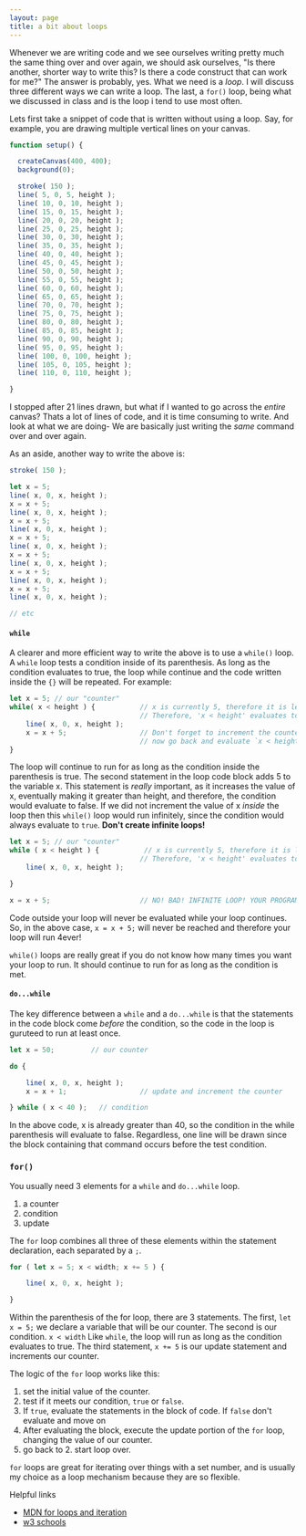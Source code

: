 ```yaml
---
layout: page
title: a bit about loops
---
```


Whenever we are writing code and we see ourselves writing pretty much the same thing over and over again, we should ask ourselves, "Is there another, shorter way to write this? Is there a code construct that can work for me?"  The answer is probably, yes.  What we need is a _loop_.  I will discuss three different ways we can write a loop. The last, a `for()` loop, being what we discussed in class and is the loop i tend to use most often.

Lets first take a snippet of code that is written without using a loop.
Say, for example, you are drawing multiple vertical lines on your canvas.

``` javascript
function setup() {

  createCanvas(400, 400);
  background(0);

  stroke( 150 );
  line( 5, 0, 5, height );
  line( 10, 0, 10, height );
  line( 15, 0, 15, height );
  line( 20, 0, 20, height );
  line( 25, 0, 25, height );
  line( 30, 0, 30, height );
  line( 35, 0, 35, height );
  line( 40, 0, 40, height );
  line( 45, 0, 45, height );
  line( 50, 0, 50, height );
  line( 55, 0, 55, height );
  line( 60, 0, 60, height );
  line( 65, 0, 65, height );
  line( 70, 0, 70, height );
  line( 75, 0, 75, height );
  line( 80, 0, 80, height );
  line( 85, 0, 85, height );
  line( 90, 0, 90, height );
  line( 95, 0, 95, height );
  line( 100, 0, 100, height );
  line( 105, 0, 105, height );
  line( 110, 0, 110, height );

}
```
I stopped after 21 lines drawn, but what if I wanted to go across the _entire_ canvas?
Thats a lot of lines of code, and it is time consuming to write.  And look at what we are doing- We are basically just writing the _same_ command over and over again.

As an aside, another way to write the above is:

``` javascript
stroke( 150 );

let x = 5;
line( x, 0, x, height );
x = x + 5;
line( x, 0, x, height );
x = x + 5;
line( x, 0, x, height );
x = x + 5;
line( x, 0, x, height );
x = x + 5;
line( x, 0, x, height );
x = x + 5;
line( x, 0, x, height );
x = x + 5;
line( x, 0, x, height );

// etc
```
#### `while`
A clearer and more efficient way to write the above is to use a `while()` loop. A `while` loop tests a condition inside of its parenthesis.  As long as the condition evaluates to true, the loop while continue and the code written inside the `{}` will be repeated. For example:

``` javascript
let x = 5; // our "counter"
while( x < height ) {           // x is currently 5, therefore it is less than the height,
                                // Therefore, 'x < height' evaluates to TRUE
    line( x, 0, x, height );
    x = x + 5;                  // Don't forget to increment the counter!
                                // now go back and evaluate `x < height`
}
```

The loop will continue to run for as long as the condition inside the parenthesis is true.
The second statement in the loop code block adds 5 to the variable x.  This statement is _really_ important, as it increases the value of x, eventually making it greater than height, and therefore, the condition would evaluate to false. If we did not increment the value of x _inside_ the loop then this `while()` loop would run infinitely, since the condition would always evaluate to `true`. __Don't create infinite loops!__

``` javascript
let x = 5; // our "counter"
while ( x < height ) {           // x is currently 5, therefore it is less than the height,
                                // Therefore, 'x < height' evaluates to TRUE
    line( x, 0, x, height );

}

x = x + 5;                      // NO! BAD! INFINITE LOOP! YOUR PROGRAM WILL CRASH  
```

Code outside your loop will never be evaluated while your loop continues.  So, in the above case, `x = x + 5;` will never be reached and therefore your loop will run 4ever!

`while()` loops are really great if you do not know how many times you want your loop to run.  It should continue to run for as long as the condition is met.

#### `do...while`

The key difference between a `while` and a `do...while` is that the statements in the code block come _before_ the condition, so the code in the loop is guruteed to run at least once.  

```javascript
let x = 50;         // our counter

do {

    line( x, 0, x, height );
    x = x + 1;                  // update and increment the counter

} while ( x < 40 );   // condition
```
In the above code, x is already greater than 40, so the condition in the while parenthesis will evaluate to false. Regardless, one line will be drawn since  the block containing that command occurs before the test condition.


### `for()`

You usually need 3 elements for a `while` and `do...while` loop.
1. a counter
2. condition
3. update

The `for` loop combines all three of these elements within the statement declaration, each separated by a `;`.


```javascript
for ( let x = 5; x < width; x += 5 ) {

    line( x, 0, x, height );

}
```

Within the parenthesis of the for loop, there are 3 statements. The first,
`let x = 5;`
we declare a variable that will be our counter.
The second is our condition.
`x < width`
 Like `while`, the loop will run as long as the condition evaluates to true.
 The third statement,
`x += 5`
is our update statement and increments our counter.

The logic of the `for` loop works like this:

1. set the initial value of the counter.
2. test if it meets our condition, `true` or `false`.
3. If `true`, evaluate the statements in the block of code. If `false` don't evaluate and move on
4. After evaluating the block, execute the update portion of the `for` loop, changing the value of our counter.
5. go back to 2. start loop over.

`for` loops are great for iterating over things with a set number, and is usually my choice as a loop mechanism because they are so flexible.


Helpful links
- [MDN for loops and iteration](https://developer.mozilla.org/en-US/docs/Web/JavaScript/Guide/Loops_and_iteration)
- [w3 schools](https://www.w3schools.com/js/js_loop_for.asp)
